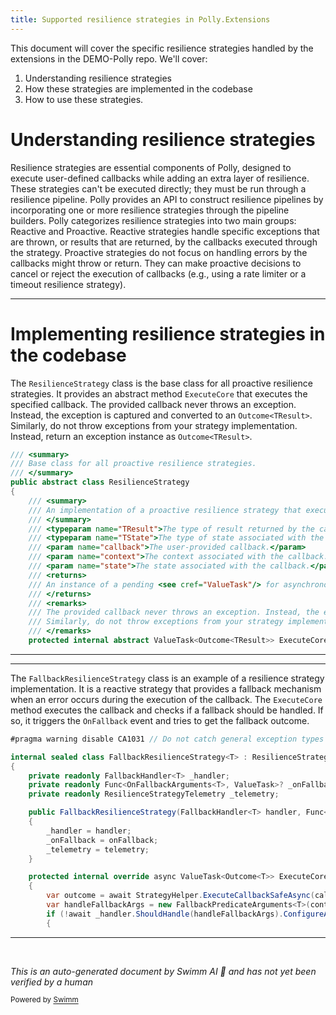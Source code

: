 ```yaml
---
title: Supported resilience strategies in Polly.Extensions
---
```

This document will cover the specific resilience strategies handled by the extensions in the DEMO-Polly repo. We'll cover:

1. Understanding resilience strategies
2. How these strategies are implemented in the codebase
3. How to use these strategies.

# Understanding resilience strategies

Resilience strategies are essential components of Polly, designed to execute user-defined callbacks while adding an extra layer of resilience. These strategies can't be executed directly; they must be run through a resilience pipeline. Polly provides an API to construct resilience pipelines by incorporating one or more resilience strategies through the pipeline builders. Polly categorizes resilience strategies into two main groups: Reactive and Proactive. Reactive strategies handle specific exceptions that are thrown, or results that are returned, by the callbacks executed through the strategy. Proactive strategies do not focus on handling errors by the callbacks might throw or return. They can make proactive decisions to cancel or reject the execution of callbacks (e.g., using a rate limiter or a timeout resilience strategy).

<SwmSnippet path="/src/Polly.Core/ResilienceStrategy.cs" line="3">

---

# Implementing resilience strategies in the codebase

The `ResilienceStrategy` class is the base class for all proactive resilience strategies. It provides an abstract method `ExecuteCore` that executes the specified callback. The provided callback never throws an exception. Instead, the exception is captured and converted to an `Outcome<TResult>`. Similarly, do not throw exceptions from your strategy implementation. Instead, return an exception instance as `Outcome<TResult>`.

```c#
/// <summary>
/// Base class for all proactive resilience strategies.
/// </summary>
public abstract class ResilienceStrategy
{
    /// <summary>
    /// An implementation of a proactive resilience strategy that executes the specified <paramref name="callback"/>.
    /// </summary>
    /// <typeparam name="TResult">The type of result returned by the callback.</typeparam>
    /// <typeparam name="TState">The type of state associated with the callback.</typeparam>
    /// <param name="callback">The user-provided callback.</param>
    /// <param name="context">The context associated with the callback.</param>
    /// <param name="state">The state associated with the callback.</param>
    /// <returns>
    /// An instance of a pending <see cref="ValueTask"/> for asynchronous executions or a completed <see cref="ValueTask"/> task for synchronous executions.
    /// </returns>
    /// <remarks>
    /// The provided callback never throws an exception. Instead, the exception is captured and converted to an <see cref="Outcome{TResult}"/>.
    /// Similarly, do not throw exceptions from your strategy implementation. Instead, return an exception instance as <see cref="Outcome{TResult}"/>.
    /// </remarks>
    protected internal abstract ValueTask<Outcome<TResult>> ExecuteCore<TResult, TState>(
```

---

</SwmSnippet>

<SwmSnippet path="/src/Polly.Core/Fallback/FallbackResilienceStrategy.cs" line="5">

---

The `FallbackResilienceStrategy` class is an example of a resilience strategy implementation. It is a reactive strategy that provides a fallback mechanism when an error occurs during the execution of the callback. The `ExecuteCore` method executes the callback and checks if a fallback should be handled. If so, it triggers the `OnFallback` event and tries to get the fallback outcome.

```c#
#pragma warning disable CA1031 // Do not catch general exception types

internal sealed class FallbackResilienceStrategy<T> : ResilienceStrategy<T>
{
    private readonly FallbackHandler<T> _handler;
    private readonly Func<OnFallbackArguments<T>, ValueTask>? _onFallback;
    private readonly ResilienceStrategyTelemetry _telemetry;

    public FallbackResilienceStrategy(FallbackHandler<T> handler, Func<OnFallbackArguments<T>, ValueTask>? onFallback, ResilienceStrategyTelemetry telemetry)
    {
        _handler = handler;
        _onFallback = onFallback;
        _telemetry = telemetry;
    }

    protected internal override async ValueTask<Outcome<T>> ExecuteCore<TState>(Func<ResilienceContext, TState, ValueTask<Outcome<T>>> callback, ResilienceContext context, TState state)
    {
        var outcome = await StrategyHelper.ExecuteCallbackSafeAsync(callback, context, state).ConfigureAwait(context.ContinueOnCapturedContext);
        var handleFallbackArgs = new FallbackPredicateArguments<T>(context, outcome);
        if (!await _handler.ShouldHandle(handleFallbackArgs).ConfigureAwait(context.ContinueOnCapturedContext))
        {
```

---

</SwmSnippet>

&nbsp;

*This is an auto-generated document by Swimm AI 🌊 and has not yet been verified by a human*

<SwmMeta version="3.0.0" repo-id="Z2l0aHViJTNBJTNBREVNTy1Qb2xseSUzQSUzQXN3aW1taW8=" repo-name="DEMO-Polly"><sup>Powered by [Swimm](/)</sup></SwmMeta>
